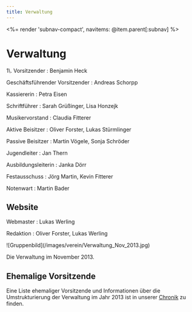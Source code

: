 ```yaml
---
title: Verwaltung
---
```


<%= render 'subnav-compact', navitems: @item.parent[:subnav] %>

# Verwaltung

<div class="pure-g-r">
<div class="pure-u-1-3" markdown="1">
1\. Vorsitzender
: Benjamin Heck

Geschäftsführender Vorsitzender
: Andreas Schorpp

Kassiererin
: Petra Eisen

Schriftführer
: Sarah Grüßinger, Lisa Honzejk

Musikervorstand
: Claudia Fitterer

Aktive Beisitzer
: Oliver Forster, Lukas Stürmlinger

Passive Beisitzer
: Martin Vögele, Sonja Schröder

Jugendleiter
: Jan Thern

Ausbildungsleiterin
: Janka Dörr

Festausschuss
: Jörg Martin, Kevin Fitterer

Notenwart
: Martin Bader

## Website

Webmaster
: Lukas Werling

Redaktion
: Oliver Forster, Lukas Werling
</div>

<div class="pure-u-2-3" markdown="1">
![Gruppenbild](/images/verein/Verwaltung_Nov_2013.jpg)

Die Verwaltung im November 2013.
</div>
</div>

## Ehemalige Vorsitzende

Eine Liste ehemaliger Vorsitzende und Informationen über die Umstrukturierung der Verwaltung im Jahr 2013 ist in unserer [Chronik](../chronik/) zu finden.
